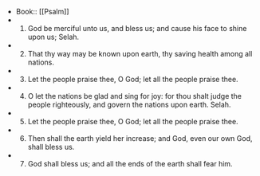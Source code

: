 - Book:: [[Psalm]]
- 1. God be merciful unto us, and bless us; and cause his face to shine upon us; Selah.
- 2. That thy way may be known upon earth, thy saving health among all nations.
- 3. Let the people praise thee, O God; let all the people praise thee.
- 4. O let the nations be glad and sing for joy: for thou shalt judge the people righteously, and govern the nations upon earth. Selah.
- 5. Let the people praise thee, O God; let all the people praise thee.
- 6. Then shall the earth yield her increase; and God, even our own God, shall bless us.
- 7. God shall bless us; and all the ends of the earth shall fear him.
